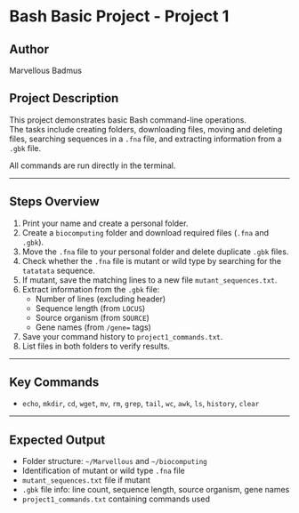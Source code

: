 # Bash Basic Project - Project 1

## Author
Marvellous Badmus

## Project Description
This project demonstrates basic Bash command-line operations.  
The tasks include creating folders, downloading files, moving and deleting files, searching sequences in a `.fna` file, and extracting information from a `.gbk` file.

All commands are run directly in the terminal.

---

## Steps Overview
1. Print your name and create a personal folder.  
2. Create a `biocomputing` folder and download required files (`.fna` and `.gbk`).  
3. Move the `.fna` file to your personal folder and delete duplicate `.gbk` files.  
4. Check whether the `.fna` file is mutant or wild type by searching for the `tatatata` sequence.  
5. If mutant, save the matching lines to a new file `mutant_sequences.txt`.  
6. Extract information from the `.gbk` file:
   - Number of lines (excluding header)
   - Sequence length (from `LOCUS`)
   - Source organism (from `SOURCE`)
   - Gene names (from `/gene=` tags)
7. Save your command history to `project1_commands.txt`.  
8. List files in both folders to verify results.

---

## Key Commands
- `echo`, `mkdir`, `cd`, `wget`, `mv`, `rm`, `grep`, `tail`, `wc`, `awk`, `ls`, `history`, `clear`

---

## Expected Output
- Folder structure: `~/Marvellous` and `~/biocomputing`  
- Identification of mutant or wild type `.fna` file  
- `mutant_sequences.txt` file if mutant  
- `.gbk` file info: line count, sequence length, source organism, gene names  
- `project1_commands.txt` containing commands used
